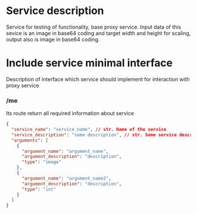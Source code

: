 # Service description

Service for testing of functionality, base proxy service. Input data of this sevice is an image in base64 coding and target width and height for scaling, output also is image in base64 coding.

# Include service minimal interface

Description of interface which service should implement for interaction with proxy service

### /me

Its route return all required information about service

```json
{
  "service_name": "service_name", // str. Name of the service
  "service_description": "some description", // str. Some service description
  "arguments": [
    {
      "argument_name": "argument_name",
      "argument_description": "description",
      "type": "image"
    },
    {
      "argument_name": "argument_name2",
      "argument_description": "description",
      "type": "int"
    }
  ]
}
```
